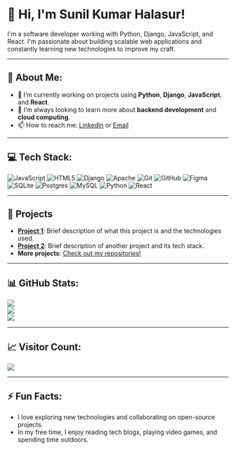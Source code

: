 # 👋 Hi, I'm Sunil Kumar Halasur!

I'm a software developer working with Python, Django, JavaScript, and React. I'm passionate about building scalable web applications and constantly learning new technologies to improve my craft.

---

## 💫 About Me:
- 🔭 I’m currently working on projects using **Python**, **Django**, **JavaScript**, and **React**.
- 🌱 I’m always looking to learn more about **backend development** and **cloud computing**.
- 📫 How to reach me: [LinkedIn]([https://www.linkedin.com/in/sunilkumar-halasur/](https://www.linkedin.com/in/sunilkumar-s-h-92261617b/)) or [Email](mailto:youremail@example.com)

---

## 💻 Tech Stack:

![JavaScript](https://img.shields.io/badge/javascript-%23323330.svg?style=for-the-badge&logo=javascript&logoColor=%23F7DF1E) 
![HTML5](https://img.shields.io/badge/html5-%23E34F26.svg?style=for-the-badge&logo=html5&logoColor=white) 
![Django](https://img.shields.io/badge/django-%23092E20.svg?style=for-the-badge&logo=django&logoColor=white) 
![Apache](https://img.shields.io/badge/apache-%23D42029.svg?style=for-the-badge&logo=apache&logoColor=white) 
![Git](https://img.shields.io/badge/git-%23F05033.svg?style=for-the-badge&logo=git&logoColor=white) 
![GitHub](https://img.shields.io/badge/github-%23121011.svg?style=for-the-badge&logo=github&logoColor=white) 
![Figma](https://img.shields.io/badge/figma-%23F24E1E.svg?style=for-the-badge&logo=figma&logoColor=white) 
![SQLite](https://img.shields.io/badge/sqlite-%2307405e.svg?style=for-the-badge&logo=sqlite&logoColor=white) 
![Postgres](https://img.shields.io/badge/postgres-%23316192.svg?style=for-the-badge&logo=postgresql&logoColor=white) 
![MySQL](https://img.shields.io/badge/mysql-4479A1.svg?style=for-the-badge&logo=mysql&logoColor=white) 
![Python](https://img.shields.io/badge/python-3670A0?style=for-the-badge&logo=python&logoColor=ffdd54) 
![React](https://img.shields.io/badge/react-%2320232a.svg?style=for-the-badge&logo=react&logoColor=%2361DAFB)

---

## 🚀 Projects
- **[Project 1](https://github.com/yourusername/project1)**: Brief description of what this project is and the technologies used.
- **[Project 2](https://github.com/yourusername/project2)**: Brief description of another project and its tech stack.
- **More projects**: [Check out my repositories!](https://github.com/Sunilkumar-Halasur)

---

## 📊 GitHub Stats:
![](https://github-readme-stats.vercel.app/api?username=Sunilkumar-Halasur&theme=dark&hide_border=false&include_all_commits=false&count_private=false)<br/>
![](https://github-readme-streak-stats.herokuapp.com/?user=Sunilkumar-Halasur&theme=dark&hide_border=false)<br/>
![](https://github-readme-stats.vercel.app/api/top-langs/?username=Sunilkumar-Halasur&theme=dark&hide_border=false&include_all_commits=false&count_private=false&layout=compact)

---

## 📈 Visitor Count:
[![](https://visitcount.itsvg.in/api?id=Sunilkumar-Halasur&icon=0&color=0)](https://visitcount.itsvg.in)

---

## ⚡ Fun Facts:
- I love exploring new technologies and collaborating on open-source projects.
- In my free time, I enjoy reading tech blogs, playing video games, and spending time outdoors.
